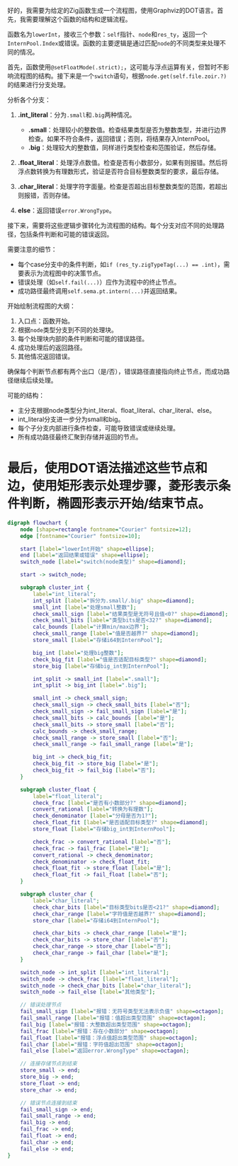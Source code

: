 好的，我需要为给定的Zig函数生成一个流程图，使用Graphviz的DOT语言。首先，我需要理解这个函数的结构和逻辑流程。

函数名为`lowerInt`，接收三个参数：`self`指针、`node`和`res_ty`，返回一个`InternPool.Index`或错误。函数的主要逻辑是通过匹配`node`的不同类型来处理不同的情况。

首先，函数使用`@setFloatMode(.strict);`，这可能与浮点运算有关，但暂时不影响流程图的结构。接下来是一个`switch`语句，根据`node.get(self.file.zoir.?)`的结果进行分支处理。

分析各个分支：

1. **.int_literal**：分为`.small`和`.big`两种情况。
   - **.small**：处理较小的整数值。检查结果类型是否为整数类型，并进行边界检查。如果不符合条件，返回错误；否则，将结果存入InternPool。
   - **.big**：处理较大的整数值，同样进行类型检查和范围验证，然后存储。

2. **.float_literal**：处理浮点数值。检查是否有小数部分，如果有则报错。然后将浮点数转换为有理数形式，验证是否符合目标整数类型的要求，最后存储。

3. **.char_literal**：处理字符字面量。检查是否超出目标整数类型的范围，若超出则报错，否则存储。

4. **else**：返回错误`error.WrongType`。

接下来，需要将这些逻辑步骤转化为流程图的结构。每个分支对应不同的处理路径，包括条件判断和可能的错误返回。

需要注意的细节：
- 每个case分支中的条件判断，如`if (res_ty.zigTypeTag(...) == .int)`，需要表示为流程图中的决策节点。
- 错误处理（如`self.fail(...)`）应作为流程中的终止节点。
- 成功路径最终调用`self.sema.pt.intern(...)`并返回结果。

开始绘制流程图的大纲：

1. 入口点：函数开始。
2. 根据`node`类型分支到不同的处理块。
3. 每个处理块内部的条件判断和可能的错误路径。
4. 成功处理后的返回路径。
5. 其他情况返回错误。

确保每个判断节点都有两个出口（是/否），错误路径直接指向终止节点，而成功路径继续后续处理。

可能的结构：

- 主分支根据node类型分为int_literal、float_literal、char_literal、else。
- int_literal分支进一步分为small和big。
- 每个子分支内部进行条件检查，可能导致错误或继续处理。
- 所有成功路径最终汇聚到存储并返回的节点。

最后，使用DOT语法描述这些节点和边，使用矩形表示处理步骤，菱形表示条件判断，椭圆形表示开始/结束节点。
================================================
```dot
digraph flowchart {
    node [shape=rectangle fontname="Courier" fontsize=12];
    edge [fontname="Courier" fontsize=10];

    start [label="lowerInt开始" shape=ellipse];
    end [label="返回结果或错误" shape=ellipse];
    switch_node [label="switch(node类型)" shape=diamond];

    start -> switch_node;

    subgraph cluster_int {
        label="int_literal";
        int_split [label="拆分为.small/.big" shape=diamond];
        small_int [label="处理small整数"];
        check_small_sign [label="结果类型是无符号且值<0?" shape=diamond];
        check_small_bits [label="类型bits是否<32?" shape=diamond];
        calc_bounds [label="计算min/max边界"];
        check_small_range [label="值是否越界?" shape=diamond];
        store_small [label="存储i64到InternPool"];

        big_int [label="处理big整数"];
        check_big_fit [label="值是否适配目标类型?" shape=diamond];
        store_big [label="存储big_int到InternPool"];

        int_split -> small_int [label=".small"];
        int_split -> big_int [label=".big"];

        small_int -> check_small_sign;
        check_small_sign -> check_small_bits [label="否"];
        check_small_sign -> fail_small_sign [label="是"];
        check_small_bits -> calc_bounds [label="是"];
        check_small_bits -> store_small [label="否"];
        calc_bounds -> check_small_range;
        check_small_range -> store_small [label="否"];
        check_small_range -> fail_small_range [label="是"];

        big_int -> check_big_fit;
        check_big_fit -> store_big [label="是"];
        check_big_fit -> fail_big [label="否"];
    }

    subgraph cluster_float {
        label="float_literal";
        check_frac [label="是否有小数部分?" shape=diamond];
        convert_rational [label="转换为有理数"];
        check_denominator [label="分母是否为1?"];
        check_float_fit [label="是否适配目标类型?" shape=diamond];
        store_float [label="存储big_int到InternPool"];

        check_frac -> convert_rational [label="否"];
        check_frac -> fail_frac [label="是"];
        convert_rational -> check_denominator;
        check_denominator -> check_float_fit;
        check_float_fit -> store_float [label="是"];
        check_float_fit -> fail_float [label="否"];
    }

    subgraph cluster_char {
        label="char_literal";
        check_char_bits [label="目标类型bits是否<21?" shape=diamond];
        check_char_range [label="字符值是否越界?" shape=diamond];
        store_char [label="存储i64到InternPool"];

        check_char_bits -> check_char_range [label="是"];
        check_char_bits -> store_char [label="否"];
        check_char_range -> store_char [label="否"];
        check_char_range -> fail_char [label="是"];
    }

    switch_node -> int_split [label="int_literal"];
    switch_node -> check_frac [label="float_literal"];
    switch_node -> check_char_bits [label="char_literal"];
    switch_node -> fail_else [label="其他类型"];

    // 错误处理节点
    fail_small_sign [label="报错：无符号类型无法表示负值" shape=octagon];
    fail_small_range [label="报错：值超出类型范围" shape=octagon];
    fail_big [label="报错：大整数超出类型范围" shape=octagon];
    fail_frac [label="报错：存在小数部分" shape=octagon];
    fail_float [label="报错：浮点值超出类型范围" shape=octagon];
    fail_char [label="报错：字符值超出范围" shape=octagon];
    fail_else [label="返回error.WrongType" shape=octagon];

    // 连接存储节点到结束
    store_small -> end;
    store_big -> end;
    store_float -> end;
    store_char -> end;

    // 错误节点连接到结束
    fail_small_sign -> end;
    fail_small_range -> end;
    fail_big -> end;
    fail_frac -> end;
    fail_float -> end;
    fail_char -> end;
    fail_else -> end;
}
```